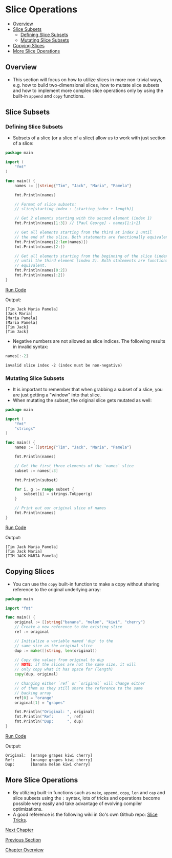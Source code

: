 # Slice Operations

- [Overview](#overview)
- [Slice Subsets](#slice-subsets)
    - [Defining Slice Subsets](#defining-slice-subsets)
    - [Mutating Slice Subsets](#mutating-slice-subsets)
- [Copying Slices](#copying-slices)
- [More Slice Operations](#more-slice-operations)

## Overview

- This section will focus on how to utilize slices in more non-trivial ways, e.g. how to build two-dimensional slices,
  how to mutate slice subsets and how to implement more complex slice operations only by using the built-in `append` and
  `copy` functions.

## Slice Subsets

### Defining Slice Subsets

- Subsets of a slice (or a slice of a slice) allow us to work with just section of a slice:

```go
package main

import (
	"fmt"
)

func main() {
	names := []string{"Tim", "Jack", "Maria", "Pamela"}

	fmt.Println(names)

	// Format of slice subsets:
	// slice[starting_index : (starting_index + length)]

	// Get 2 elements starting with the second element (index 1)
	fmt.Println(names[1:3]) // [Paul George] - names[1:1+2]

	// Get all elements starting from the third at index 2 until 
	// the end of the slice. Both statements are functionally equivalent.
	fmt.Println(names[2:len(names)])
	fmt.Println(names[2:])

	// Get all elements starting from the beginning of the slice (index 0) 
	// until the third element (index 2). Both statements are functionally 
	// equivalent.
	fmt.Println(names[0:2])
	fmt.Println(names[:2])
}
```

[Run Code](https://play.golang.org/p/3XPjGimVJIF)

Output:

```
[Tim Jack Maria Pamela]
[Jack Maria]
[Maria Pamela]
[Maria Pamela]
[Tim Jack]
[Tim Jack]
```

- Negative numbers are not allowed as slice indices. The following results in invalid syntax:

```go
names[:-2]
```

```
invalid slice index -2 (index must be non-negative)
```

### Mutating Slice Subsets

- It is important to remember that when grabbing a subset of a slice, you are just getting a "window" into that slice.
- When mutating the subset, the original slice gets mutated as well:

```go
package main

import (
	"fmt"
	"strings"
)

func main() {
	names := []string{"Tim", "Jack", "Maria", "Pamela"}

	fmt.Println(names)

	// Get the first three elements of the `names` slice
	subset := names[:3]

	fmt.Println(subset)

	for i, g := range subset {
		subset[i] = strings.ToUpper(g)
	}

	// Print out our original slice of names
	fmt.Println(names)
}
```

[Run Code](https://play.golang.org/p/8V-jS2GBm3z)

Output:

```
[Tim Jack Maria Pamela]
[Tim Jack Maria]
[TIM JACK MARIA Pamela]
```

## Copying Slices

- You can use the `copy` built-in function to make a copy without sharing reference to the original underlying array:

```go
package main

import "fmt"

func main() {
	original := []string{"banana", "melon", "kiwi", "cherry"}
	// Create a new reference to the existing slice
	ref := original

	// Initialize a variable named 'dup' to the
	// same size as the original slice
	dup := make([]string, len(original))

	// Copy the values from original to dup
	// NOTE: if the slices are not the same size, it will
	// only copy what it has space for (length)
	copy(dup, original)

	// Changing either `ref` or `original` will change either
	// of them as they still share the reference to the same
	// backing array
	ref[0] = "orange"
	original[1] = "grapes"

	fmt.Println("Original: ", original)
	fmt.Println("Ref:      ", ref)
	fmt.Println("Dup:      ", dup)
}
```

[Run Code](https://play.golang.org/p/WjlnLeVIbNw)

Output:

```
Original:  [orange grapes kiwi cherry]
Ref:       [orange grapes kiwi cherry]
Dup:       [banana melon kiwi cherry]
```

## More Slice Operations

- By utilizing built-in functions such as `make`, `append`, `copy`, `len` and `cap` and slice subsets using the `:`
  syntax, lots of tricks and operations become possible very easily and take advantage of evolving compiler
  optimizations.
- A good reference is the following wiki in Go's own Github
  repo: [Slice Tricks](https://github.com/golang/go/wiki/SliceTricks).
  
[Next Chapter](../05-maps/README.md)

[Previous Section](01-basics.md)

[Chapter Overview](README.md)
